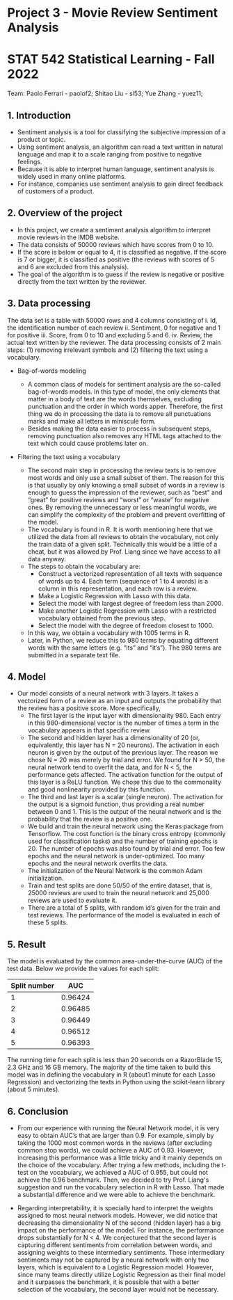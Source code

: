 # Project 3 - Movie Review Sentiment Analysis
# STAT 542 Statistical Learning - Fall 2022

Team:
Paolo Ferrari - paolof2; 
Shitao Liu - sl53; 
Yue Zhang - yuez11;


## 1. Introduction

-  Sentiment analysis is a tool for classifying the subjective impression of a product or topic.
-  Using sentiment analysis, an algorithm can read a text written in natural language and map it to a scale ranging from positive to negative feelings.
-  Because it is able to interpret human language, sentiment analysis is widely used in many online platforms.
-  For instance, companies use sentiment analysis to gain direct feedback of customers of a product.

## 2. Overview of the project

- In this project, we create a sentiment analysis algorithm to interpret movie reviews in the IMDB website.
- The data consists of 50000 reviews which have scores from 0 to 10.
- If the score is below or equal to 4, it is classified as negative. If the score is 7 or bigger, it is classified as positive (the reviews with scores of 5 and 6 are excluded from this analysis).
- The goal of the algorithm is to guess if the review is negative or positive directly from the text written by the reviewer.

## 3. Data processing
The data set is a table with 50000 rows and 4 columns consisting of
    i. Id, the identification number of each review
    ii. Sentiment, 0 for negative and 1 for positive
    iii. Score, from 0 to 10 and excluding 5 and 6.
    iv. Review, the actual text written by the reviewer.
The data processing consists of 2 main steps: (1) removing irrelevant symbols and (2) filtering the text using a vocabulary.

- Bag-of-words modeling

  - A common class of models for sentiment analysis are the so-called bag-of-words models. In this type of model, the only elements that matter in a body of text are the words themselves, excluding punctuation and the order in which words apper. Therefore, the first thing we do in processing the data is to remove all punctuations marks and make all letters in miniscule form.
  - Besides making the data easier to process in subsequent steps, removing punctuation also removes any HTML tags attached to the text which could cause problems later on.

- Filtering the text using a vocabulary
  
    - The second main step in processing the review texts is to remove most words and only use a small subset of them. The reason for this is that usually by only knowing a small subset of words in a review is enough to guess the impression of the reviewer, such as “best” and “great” for positive reviews and “worst” or “waste” for negative ones. By removing the unnecessary or less meaningful words, we can simplify the complexity of the problem and prevent overfitting of the model.
    - The vocabulary is found in R. It is worth mentioning here that we utilized the data from all reviews to obtain the vocabulary, not only the train data of a given split. Technically this would be a little of a cheat, but it was allowed by Prof. Liang since we have access to all data anyway.
    - The steps to obtain the vocabulary are:
        - Construct a vectorized representation of all texts with sequence of words up to 4. Each term (sequence of 1 to 4 words) is a column in this representation, and each row is a review.
        - Make a Logistic Regression with Lasso with this data.
        - Select the model with largest degree of freedom less than 2000.
        - Make another Logistic Regression with Lasso with a restricted vocabulary obtained from the previous step.
        - Select the model with the degree of freedom closest to 1000.
    - In this way, we obtain a vocabulary with 1005 terms in R.
    - Later, in Python, we reduce this to 980 terms by equating different words with the same letters (e.g. “its” and “it’s”). The 980 terms are submitted in a separate text file.
      
## 4. Model

- Our model consists of a neural network with 3 layers. It takes a vectorized form of a review as an input and outputs the probability that the review has a positive score. More specifically,
    - The first layer is the input layer with dimensionality 980. Each entry in this 980-dimensional vector is the number of times a term in the vocabulary appears in that specific review.
    - The second and hidden layer has a dimensionality of 20 (or, equivalently, this layer has N = 20 neurons). The activation in each neuron is given by the output of the previous layer. The reason we chose N = 20 was merely by trial and error. We found for N > 50, the neural network tend to overfit the data, and for N < 5, the performance gets affected. The activation function for the output of this layer is a ReLU function. We chose this due to the commonality and good nonlinearity provided by this function.
    - The third and last layer is a scalar (single neuron). The activation for the output is a sigmoid function, thus providing a real number between 0 and 1. This is the output of the neural network and is the probability that the review is a positive one.
    - We build and train the neural network using the Keras package from Tensorflow. The cost function is the binary cross entropy (commonly used for classification tasks) and the number of training epochs is 20. The number of epochs was also found by trial and error. Too few epochs and the neural network is under-optimized. Too many epochs and the neural network overfits the data.
    - The initialization of the Neural Network is the common Adam initialization.
    - Train and test splits are done 50/50 of the entire dataset, that is, 25000 reviews are used to train the neural network and 25,000 reviews are used to evaluate it.
    - There are a total of 5 splits, with random id’s given for the train and test reviews. The performance of the model is evaluated in each of these 5 splits.
      
## 5. Result
The model is evaluated by the common area-under-the-curve (AUC) of the test data. Below we provide the values for each split:

| Split number| AUC|
| --| --|
|1| 0.96424|
|2 |0.96485|
|3 |0.96449|
|4 |0.96512|
|5| 0.96393|

The running time for each split is less than 20 seconds on a RazorBlade 15, 2.3 GHz and 16 GB memory. The majority of the time taken to build this model was in defining the vocabulary in R (about1 minute for each Lasso Regression) and vectorizing the texts in Python using the scikit-learn library (about 5 minutes).
  
## 6. Conclusion
- From our experience with running the Neural Network model, it is very easy to obtain AUC’s that are larger than 0.9. For example, simply by taking the 1000 most common words in the reviews (after excluding common stop words), we could achieve a AUC of 0.93. However, increasing this performance was a little tricky and it mainly depends on the choice of the vocabulary. After trying a few methods, including the t-test on the vocabulary, we achieved a AUC of 0.955, but could not achieve the 0.96 benchmark. Then, we decided to try Prof. Liang's suggestion and run the vocabulary selection in R with Lasso. That made a substantial difference and we were able to achieve the benchmark.
  
- Regarding interpretability, it is specially hard to interpret the weights assigned to most neural network models. However, we did notice that decreasing the dimensionality N of the second (hidden layer) has a big impact on the performance of the model. For instance, the performance drops substantially for N < 4. We conjectured that the second layer is capturing different sentiments from correlation between words, and assigning weights to these intermediary sentiments. These intermediary sentiments may not be captured by a neural network with only two layers, which is equivalent to a Logistic Regression model. However, since many teams directly utilize Logistic Regression as their final model and it surpasses the benchmark, it is possible that with a better selection of the vocabulary, the second layer would not be necessary.
